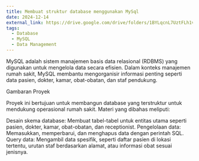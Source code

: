 ```yaml
---
title: Membuat struktur database menggunakan MySql
date: 2024-12-14
external_link: https://drive.google.com/drive/folders/1BYLqcnL7UztFLh1vhS-MjWRJLko25hle
tags:
  - Database
  - MySQL
  - Data Management
---
```


MySQL adalah  sistem manajemen basis data relasional (RDBMS) yang digunakan untuk mengelola data secara efisien. Dalam konteks manajemen rumah sakit, MySQL membantu mengorganisir informasi penting seperti data pasien, dokter, kamar, obat-obatan, dan staf pendukung.

Gambaran Proyek

Proyek ini bertujuan untuk membangun database yang terstruktur untuk mendukung operasional rumah sakit. Materi yang dibahas meliputi:

Desain skema database: Membuat tabel-tabel untuk entitas utama seperti pasien, dokter, kamar, obat-obatan, dan receptionist.
Pengelolaan data: Memasukkan, memperbarui, dan menghapus data dengan perintah SQL.
Query data: Mengambil data spesifik, seperti daftar pasien di lokasi tertentu, urutan staf berdasarkan alamat, atau informasi obat sesuai jenisnya.

<!--more-->
